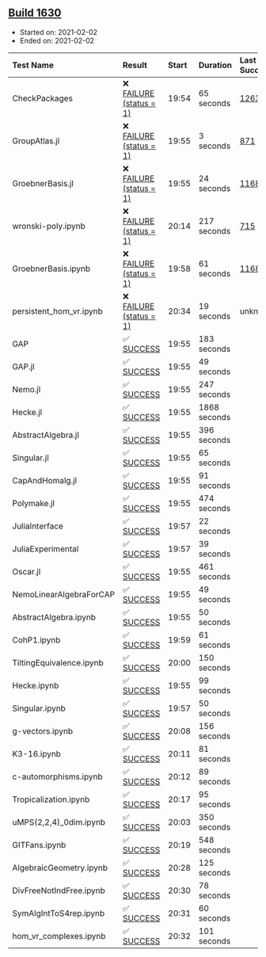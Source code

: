 ## [Build 1630](https://oscarci.mathematik.uni-kl.de/job/oscar-stable/1630/)

* Started on: 2021-02-02
* Ended on: 2021-02-02

| Test Name    | Result | Start | Duration | Last Success | First Failure |
|:-------------|:-------|:------|:---------|:-------------|:--------------|
| CheckPackages | ❌ [FAILURE (status = 1)](https://oscarci.mathematik.uni-kl.de/job/oscar-stable/1630/artifact/logs/build-1630/CheckPackages.log) | 19:54 | 65 seconds | [1263](https://oscarci.mathematik.uni-kl.de/job/oscar-stable/1263/) | [1264](https://oscarci.mathematik.uni-kl.de/job/oscar-stable/1264/) |
| GroupAtlas.jl | ❌ [FAILURE (status = 1)](https://oscarci.mathematik.uni-kl.de/job/oscar-stable/1630/artifact/logs/build-1630/GroupAtlas.jl.log) | 19:55 | 3 seconds | [871](https://oscarci.mathematik.uni-kl.de/job/oscar-stable/871/) | [872](https://oscarci.mathematik.uni-kl.de/job/oscar-stable/872/) |
| GroebnerBasis.jl | ❌ [FAILURE (status = 1)](https://oscarci.mathematik.uni-kl.de/job/oscar-stable/1630/artifact/logs/build-1630/GroebnerBasis.jl.log) | 19:55 | 24 seconds | [1168](https://oscarci.mathematik.uni-kl.de/job/oscar-stable/1168/) | [1169](https://oscarci.mathematik.uni-kl.de/job/oscar-stable/1169/) |
| wronski-poly.ipynb | ❌ [FAILURE (status = 1)](https://oscarci.mathematik.uni-kl.de/job/oscar-stable/1630/artifact/logs/build-1630/wronski-poly.ipynb.log) | 20:14 | 217 seconds | [715](https://oscarci.mathematik.uni-kl.de/job/oscar-stable/715/) | [716](https://oscarci.mathematik.uni-kl.de/job/oscar-stable/716/) |
| GroebnerBasis.ipynb | ❌ [FAILURE (status = 1)](https://oscarci.mathematik.uni-kl.de/job/oscar-stable/1630/artifact/logs/build-1630/GroebnerBasis.ipynb.log) | 19:58 | 61 seconds | [1168](https://oscarci.mathematik.uni-kl.de/job/oscar-stable/1168/) | [1169](https://oscarci.mathematik.uni-kl.de/job/oscar-stable/1169/) |
| persistent_hom_vr.ipynb | ❌ [FAILURE (status = 1)](https://oscarci.mathematik.uni-kl.de/job/oscar-stable/1630/artifact/logs/build-1630/persistent_hom_vr.ipynb.log) | 20:34 | 19 seconds | unknown | unknown |
| GAP | ✅ [SUCCESS](https://oscarci.mathematik.uni-kl.de/job/oscar-stable/1630/artifact/logs/build-1630/GAP.log) | 19:55 | 183 seconds |  |  |
| GAP.jl | ✅ [SUCCESS](https://oscarci.mathematik.uni-kl.de/job/oscar-stable/1630/artifact/logs/build-1630/GAP.jl.log) | 19:55 | 49 seconds |  |  |
| Nemo.jl | ✅ [SUCCESS](https://oscarci.mathematik.uni-kl.de/job/oscar-stable/1630/artifact/logs/build-1630/Nemo.jl.log) | 19:55 | 247 seconds |  |  |
| Hecke.jl | ✅ [SUCCESS](https://oscarci.mathematik.uni-kl.de/job/oscar-stable/1630/artifact/logs/build-1630/Hecke.jl.log) | 19:55 | 1868 seconds |  |  |
| AbstractAlgebra.jl | ✅ [SUCCESS](https://oscarci.mathematik.uni-kl.de/job/oscar-stable/1630/artifact/logs/build-1630/AbstractAlgebra.jl.log) | 19:55 | 396 seconds |  |  |
| Singular.jl | ✅ [SUCCESS](https://oscarci.mathematik.uni-kl.de/job/oscar-stable/1630/artifact/logs/build-1630/Singular.jl.log) | 19:55 | 65 seconds |  |  |
| CapAndHomalg.jl | ✅ [SUCCESS](https://oscarci.mathematik.uni-kl.de/job/oscar-stable/1630/artifact/logs/build-1630/CapAndHomalg.jl.log) | 19:55 | 91 seconds |  |  |
| Polymake.jl | ✅ [SUCCESS](https://oscarci.mathematik.uni-kl.de/job/oscar-stable/1630/artifact/logs/build-1630/Polymake.jl.log) | 19:55 | 474 seconds |  |  |
| JuliaInterface | ✅ [SUCCESS](https://oscarci.mathematik.uni-kl.de/job/oscar-stable/1630/artifact/logs/build-1630/JuliaInterface.log) | 19:57 | 22 seconds |  |  |
| JuliaExperimental | ✅ [SUCCESS](https://oscarci.mathematik.uni-kl.de/job/oscar-stable/1630/artifact/logs/build-1630/JuliaExperimental.log) | 19:57 | 39 seconds |  |  |
| Oscar.jl | ✅ [SUCCESS](https://oscarci.mathematik.uni-kl.de/job/oscar-stable/1630/artifact/logs/build-1630/Oscar.jl.log) | 19:55 | 461 seconds |  |  |
| NemoLinearAlgebraForCAP | ✅ [SUCCESS](https://oscarci.mathematik.uni-kl.de/job/oscar-stable/1630/artifact/logs/build-1630/NemoLinearAlgebraForCAP.log) | 19:55 | 49 seconds |  |  |
| AbstractAlgebra.ipynb | ✅ [SUCCESS](https://oscarci.mathematik.uni-kl.de/job/oscar-stable/1630/artifact/logs/build-1630/AbstractAlgebra.ipynb.log) | 19:55 | 50 seconds |  |  |
| CohP1.ipynb | ✅ [SUCCESS](https://oscarci.mathematik.uni-kl.de/job/oscar-stable/1630/artifact/logs/build-1630/CohP1.ipynb.log) | 19:59 | 61 seconds |  |  |
| TiltingEquivalence.ipynb | ✅ [SUCCESS](https://oscarci.mathematik.uni-kl.de/job/oscar-stable/1630/artifact/logs/build-1630/TiltingEquivalence.ipynb.log) | 20:00 | 150 seconds |  |  |
| Hecke.ipynb | ✅ [SUCCESS](https://oscarci.mathematik.uni-kl.de/job/oscar-stable/1630/artifact/logs/build-1630/Hecke.ipynb.log) | 19:55 | 99 seconds |  |  |
| Singular.ipynb | ✅ [SUCCESS](https://oscarci.mathematik.uni-kl.de/job/oscar-stable/1630/artifact/logs/build-1630/Singular.ipynb.log) | 19:57 | 50 seconds |  |  |
| g-vectors.ipynb | ✅ [SUCCESS](https://oscarci.mathematik.uni-kl.de/job/oscar-stable/1630/artifact/logs/build-1630/g-vectors.ipynb.log) | 20:08 | 156 seconds |  |  |
| K3-16.ipynb | ✅ [SUCCESS](https://oscarci.mathematik.uni-kl.de/job/oscar-stable/1630/artifact/logs/build-1630/K3-16.ipynb.log) | 20:11 | 81 seconds |  |  |
| c-automorphisms.ipynb | ✅ [SUCCESS](https://oscarci.mathematik.uni-kl.de/job/oscar-stable/1630/artifact/logs/build-1630/c-automorphisms.ipynb.log) | 20:12 | 89 seconds |  |  |
| Tropicalization.ipynb | ✅ [SUCCESS](https://oscarci.mathematik.uni-kl.de/job/oscar-stable/1630/artifact/logs/build-1630/Tropicalization.ipynb.log) | 20:17 | 95 seconds |  |  |
| uMPS(2,2,4)_0dim.ipynb | ✅ [SUCCESS](https://oscarci.mathematik.uni-kl.de/job/oscar-stable/1630/artifact/logs/build-1630/uMPS-2-2-4-_0dim.ipynb.log) | 20:03 | 350 seconds |  |  |
| GITFans.ipynb | ✅ [SUCCESS](https://oscarci.mathematik.uni-kl.de/job/oscar-stable/1630/artifact/logs/build-1630/GITFans.ipynb.log) | 20:19 | 548 seconds |  |  |
| AlgebraicGeometry.ipynb | ✅ [SUCCESS](https://oscarci.mathematik.uni-kl.de/job/oscar-stable/1630/artifact/logs/build-1630/AlgebraicGeometry.ipynb.log) | 20:28 | 125 seconds |  |  |
| DivFreeNotIndFree.ipynb | ✅ [SUCCESS](https://oscarci.mathematik.uni-kl.de/job/oscar-stable/1630/artifact/logs/build-1630/DivFreeNotIndFree.ipynb.log) | 20:30 | 78 seconds |  |  |
| SymAlgIntToS4rep.ipynb | ✅ [SUCCESS](https://oscarci.mathematik.uni-kl.de/job/oscar-stable/1630/artifact/logs/build-1630/SymAlgIntToS4rep.ipynb.log) | 20:31 | 60 seconds |  |  |
| hom_vr_complexes.ipynb | ✅ [SUCCESS](https://oscarci.mathematik.uni-kl.de/job/oscar-stable/1630/artifact/logs/build-1630/hom_vr_complexes.ipynb.log) | 20:32 | 101 seconds |  |  |
